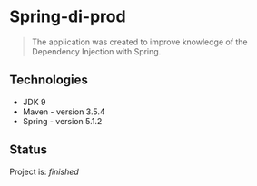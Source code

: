 # Spring-di-prod
> The application was created to improve knowledge of the Dependency Injection with Spring.

## Technologies
* JDK 9
* Maven - version 3.5.4
* Spring - version 5.1.2

## Status
Project is: _finished_

